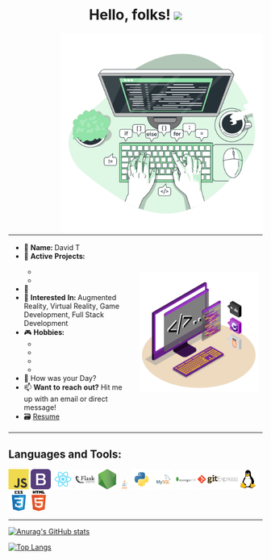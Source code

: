 
<h1 align="center"> Hello, folks! <img src="https://raw.githubusercontent.com/MartinHeinz/MartinHeinz/master/wave.gif" width="30px"></h1>
<div> 
   <img align="right" src="https://github.com/davidtshisekedi89/davidtshisekedi89/blob/24bd054ff94c2b81daacf6062315180e7860534c/img/Code%20typing-bro.png" width="400" height="400">
</div>

<!-- **davidtshisekedi89/davidtshisekedi89** is a ✨ _special_ ✨ repository because its `README.md` (this file) appears on your GitHub profile.

Here are some ideas to get you started:

- 🔭 I’m currently working on ...
- 🌱 I’m currently learning ...
- 👯 I’m looking to collaborate on ...
- 🤔 I’m looking for help with ...
- 💬 Ask me about ...
- 📫 How to reach me: ...
- 😄 Pronouns: ...
- ⚡ Fun fact: ... -->


<!-- GET A REAL BANNER -->

<table>
  <tr>
    <td style="width:50%">
      <ul>
        <li> 📛 <b>Name:</b> David T </li>
        <li> 🌱 <b>Active Projects: </b></li>
            <ul>
                <li></li>
                <li></li>
            </ul>
        <li> 🔭  </li>
        <li> 🌽 <b>Interested In:</b> Augmented Reality, Virtual Reality, Game Development, Full Stack Development</li>
        <li> 🎮 <b>Hobbies:</b>
          <ul>
            <li>  </li>
            <li>  </li> 
            <li>  </li>
            <li> </li>
          </ul>
        </li>
        <li> 💬 How was your Day? </li>
        <li> 📫 <b>Want to reach out?</b> Hit me up with an email or direct message! </li>
        <li> 🗃 <a href="https://"> Resume </a> </li>
    </td>
    <td style="width:50%">
        <img        src="https://github.com/davidtshisekedi89/davidtshisekedi89/blob/4fb998afb32f03f2d2ae540635d22a372e3ebe8f/img/ScrollingItem.gif"  style="width:500px"/>
      
  </tr>
</table> 

<h2>Languages and Tools:</h2>

<code><img height="40" src="https://raw.githubusercontent.com/github/explore/80688e429a7d4ef2fca1e82350fe8e3517d3494d/topics/javascript/javascript.png"></code>
<code><img height="40" src="https://raw.githubusercontent.com/github/explore/80688e429a7d4ef2fca1e82350fe8e3517d3494d/topics/bootstrap/bootstrap.png"></code>
<code><img height="40" src="https://raw.githubusercontent.com/github/explore/80688e429a7d4ef2fca1e82350fe8e3517d3494d/topics/react/react.png"></code>
<code><img height="40" src="https://raw.githubusercontent.com/github/explore/5c058a388828bb5fde0bcafd4bc867b5bb3f26f3/topics/flask/flask.png"></code>
<code><img height="40" src="https://raw.githubusercontent.com/github/explore/80688e429a7d4ef2fca1e82350fe8e3517d3494d/topics/nodejs/nodejs.png"></code>
<code><img height="20" src="https://raw.githubusercontent.com/github/explore/80688e429a7d4ef2fca1e82350fe8e3517d3494d/topics/java/java.png"></code>
<code><img height="40" src="https://raw.githubusercontent.com/github/explore/80688e429a7d4ef2fca1e82350fe8e3517d3494d/topics/python/python.png"></code>
<code><img height="40" src="https://raw.githubusercontent.com/github/explore/80688e429a7d4ef2fca1e82350fe8e3517d3494d/topics/mysql/mysql.png"></code>
<code><img height="40" src="https://raw.githubusercontent.com/github/explore/80688e429a7d4ef2fca1e82350fe8e3517d3494d/topics/mongodb/mongodb.png"></code>
<code><img height="40" src="https://raw.githubusercontent.com/github/explore/80688e429a7d4ef2fca1e82350fe8e3517d3494d/topics/git/git.png"></code><img height="40" 
                                                                                                                                         src="https://raw.githubusercontent.com/github/explore/80688e429a7d4ef2fca1e82350fe8e3517d3494d/topics/express/express.png"></code><img height="40" 
src="https://raw.githubusercontent.com/github/explore/80688e429a7d4ef2fca1e82350fe8e3517d3494d/topics/linux/linux.png"></code><img height="40"                                                                                                                               src="https://raw.githubusercontent.com/github/explore/80688e429a7d4ef2fca1e82350fe8e3517d3494d/topics/css/css.png"></code><img height="40" 
src="https://raw.githubusercontent.com/github/explore/80688e429a7d4ef2fca1e82350fe8e3517d3494d/topics/html/html.png"></code>
                                                                                                                            
<hr>


[![Anurag's GitHub stats](https://github-readme-stats.vercel.app/api?username=davidtshisekedi89&show_icons=true&theme=radical)](https://github.com/davidtshisekedi89/github-readme-stats)

[![Top Langs](https://github-readme-stats.vercel.app/api/top-langs/?username=davidtshisekedi89&show_icons=true&theme=radical)](https://github.com/davidtshisekedi89/github-readme-stats)
